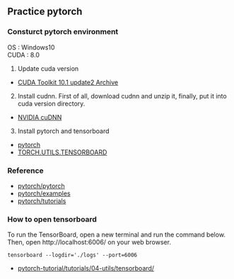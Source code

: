 ## Practice pytorch

  
### Consturct pytorch environment

OS   : Windows10  
CUDA : 8.0  
  
1. Update cuda version  
- [CUDA Toolkit 10.1 update2 Archive](https://developer.nvidia.com/cuda-10.1-download-archive-update2)
  
2. Install cudnn. First of all, download cudnn and unzip it, finally, put it into cuda version directory.
- [NVIDIA cuDNN](https://developer.nvidia.com/cudnn)

3. Install pytorch and tensorboard  
- [pytorch](https://pytorch.org/)
- [TORCH.UTILS.TENSORBOARD](https://pytorch.org/docs/stable/tensorboard.html)


### Reference
- [pytorch/pytorch](https://github.com/pytorch/pytorch)
- [pytorch/examples](https://github.com/pytorch/examples)
- [pytorch/tutorials](https://github.com/pytorch/tutorials)


### How to open tensorboard
To run the TensorBoard, open a new terminal and run the command below. Then, open http://localhost:6006/ on your web browser.

```
tensorboard --logdir='./logs' --port=6006
```

- [pytorch-tutorial/tutorials/04-utils/tensorboard/](https://github.com/yunjey/pytorch-tutorial/tree/master/tutorials/04-utils/tensorboard)

